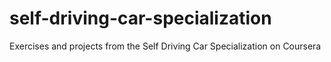 # self-driving-car-specialization

Exercises and projects from the Self Driving Car Specialization on Coursera
